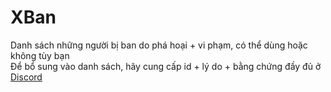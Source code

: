 # XBan
Danh sách những người bị ban do phá hoại + vi phạm, có thể dùng hoặc không tùy bạn<br />
Để bổ sung vào danh sách, hãy cung cấp id + lý do + bằng chứng đầy đủ ở [Discord](https://discord.gg/9b5KM7wD)
